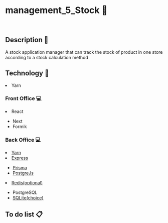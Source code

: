 <h1>management_5_Stock &#x1F4e8 </h1>
<br>
<h2>Description &#x1F4DD;</h2>
<p>A stock application manager that can track the stock of product in one store according to a stock calculation method</p>

<h2>Technology &#x1F680;</h2>
<li>Yarn</li>
<h3>Front Office &#x1F4BB;</h3>
<li>React</li>
<ul>
  <li>Next</li>
  <li>Formik</li>
</ul>

<h3>Back Office &#x1F4BB;</h3>
<li><a href="https://classic.yarnpkg.com/en/docs/getting-started">Yarn</a></li>
<li><a href="https://expressjs.com/en/starter/installing.html">Express</a>
</li>
<ul>
  <li>
    <a href="https://www.prisma.io/docs/orm/overview/databases/postgresql">Prisma</a>
  </li>
  <li><a href="https://github.com/porsager/postgres">PostgreJs</a></li>
</ul>
<li>
  <a href="https://redis.io/">Redis(optional)    </a>
</li>
<ul>
  <li>PostgreSQL</li>
  <li><a href="https://www.sqlite.org/">SQLite(choice)</a></li>
</ul>

<h2>To do list &#x1F4CB;</h2>

